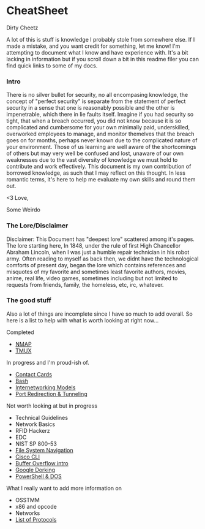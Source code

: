 # CheatSheet

Dirty Cheetz


 A lot of this is stuff is knowledge I probably stole from somewhere else. If I made a mistake, and you want credit for something, let me know! I'm attempting to document what I know and have experience with. It's a bit lacking in information but if you scroll down a bit in this readme filer you can find quick links to some of my docs.
 
 
### Intro

There is no silver bullet for security, no all encompasing knowledge, the concept of "perfect security" is separate from the statement of perfect security in a sense that one is reasonably possible and the other is impenetrable, which there in lie faults itself. Imagine if you had security so tight, that when a breach occurred, you did not know because it is so complicated and cumbersome for your own minimally paid, underskilled, overworked employees to manage, and monitor themelves that the breach goes on for months, perhaps never known due to the complicated nature of your environment. Those of us learning are well aware of the shortcomings of others but may very well be confused and lost, unaware of our own weaknesses due to the vast diversity of knowledge we must hold to contribute and work effectively. This document is my own contribution of borrowed knowledge, as such that I may reflect on this thought. In less romantic terms, it's here to help me evaluate my own skills and round them out. 

<3 Love,

Some Weirdo


### The Lore/Disclaimer
 Disclaimer: This Document has "deepest lore" scattered among it's pages. The lore starting here, In 1848, under the rule of first High Chancellor Abraham Lincoln, when I was just a humble repair technician in his robot army. Often reading to myself as back then, we didnt have the technological comforts of present day, began the lore which contains references and misquotes of my favorite and sometimes least favorite authors, movies, anime, real life, video games, sometimes including but not limited to requests from friends, family, the homeless, etc, irc, whatever.


### The good stuff
Also a lot of things are incomplete since I have so much to add overall. So here is a list to help with what is worth looking at right now...

Completed
- [NMAP](https://github.com/64nYm3d3/CheatSheet/blob/master/Tools/NMap.md)
- [TMUX](https://github.com/64nYm3d3/CheatSheet/blob/master/Tools/Tmux.md)

In progress and I'm proud-ish of.
- [Contact Cards](https://github.com/64nYm3d3/CheatSheet/blob/master/Security/RFID/Contact%20Cards.md)
- [Bash](https://github.com/64nYm3d3/CheatSheet/blob/master/Languages/Bash.md)
- [Internetworking Models](https://github.com/64nYm3d3/CheatSheet/blob/master/Networks/Technical/ICND1/Internetworking%20Models.md)
- [Port Redirection & Tunneling](https://github.com/64nYm3d3/CheatSheet/blob/master/Security/Red/Learn%20some%20stuff/Port_Redirection_and_Tunneling.md)


Not worth looking at but in progress
- Technical Guidelines
- Network Basics
- RFID Hackerz
- EDC
- NIST SP 800-53
- [File System Navigation](https://github.com/64nYm3d3/CheatSheet/blob/master/Security/Red/Learn%20some%20stuff/File_System_Navigation.md)
- [Cisco CLI](https://github.com/64nYm3d3/CheatSheet/blob/master/Networks/Command%20Line.md) 
- [Buffer Overflow intro](https://github.com/64nYm3d3/CheatSheet/blob/master/Security/Red/Learn%20some%20stuff/Buffer_Overflow_Intro.md)
- [Google Dorking](https://github.com/64nYm3d3/CheatSheet/blob/master/OSINT/Google_Dorking.md)
- [PowerShell & DOS](https://github.com/64nYm3d3/CheatSheet/blob/master/Languages/PowerShell_%26_DOS.md)

What I really want to add more information on
- OSSTMM
- x86 and opcode
- Networks
- [List of Protocols](https://github.com/64nYm3d3/CheatSheet/tree/master/Networks/Protocols)
